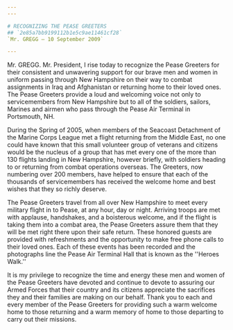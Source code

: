 ```yaml
---
---

# RECOGNIZING THE PEASE GREETERS
## `2e85a7bb9199112b1e5c9ae11461cf28`
`Mr. GREGG — 10 September 2009`

---
```



Mr. GREGG. Mr. President, I rise today to recognize the Pease 
Greeters for their consistent and unwavering support for our brave men 
and women in uniform passing through New Hampshire on their way to 
combat assignments in Iraq and Afghanistan or returning home to their 
loved ones. The Pease Greeters provide a loud and welcoming voice not 
only to servicemembers from New Hampshire but to all of the soldiers, 
sailors, Marines and airmen who pass through the Pease Air Terminal in 
Portsmouth, NH.

During the Spring of 2005, when members of the Seacoast Detachment of 
the Marine Corps League met a flight returning from the Middle East, no 
one could have known that this small volunteer group of veterans and 
citizens would be the nucleus of a group that has met every one of the 
more than 130 flights landing in New Hampshire, however briefly, with 
soldiers heading to or returning from combat operations overseas. The 
Greeters, now numbering over 200 members, have helped to ensure that 
each of the thousands of servicemembers has received the welcome home 
and best wishes that they so richly deserve.

The Pease Greeters travel from all over New Hampshire to meet every 
military flight in to Pease, at any hour, day or night. Arriving troops 
are met with applause, handshakes, and a boisterous welcome, and if the 
flight is taking them into a combat area, the Pease Greeters assure 
them that they will be met right there upon their safe return. These 
honored guests are provided with refreshments and the opportunity to 
make free phone calls to their loved ones. Each of these events has 
been recorded and the photographs line the Pease Air Terminal Hall that 
is known as the ''Heroes Walk.''

It is my privilege to recognize the time and energy these men and 
women of the Pease Greeters have devoted and continue to devote to 
assuring our Armed Forces that their country and its citizens 
appreciate the sacrifices they and their families are making on our 
behalf. Thank you to each and every member of the Pease Greeters for 
providing such a warm welcome home to those returning and a warm memory 
of home to those departing to carry out their missions.
